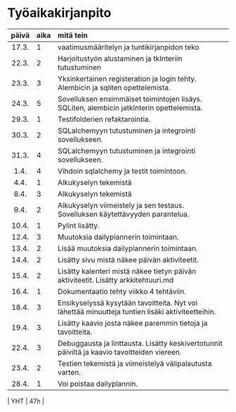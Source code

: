 # Työaikakirjanpito

| päivä  | aika | mitä tein  |
| :----: |:-----| :-----|
| 17.3.  | 1    | vaatimusmääritelyn ja tuntikirjanpidon teko |
| 22.3.  | 2    | Harjoitustyön alustaminen ja tkInteriin tutustuminen |
| 23.3.  | 3    | Yksinkertainen registeration ja login tehty. Alembicin ja sqliten opettelemista. |
| 24.3.  | 5    | Sovelluksen ensimmäiset toimintojen lisäys. SQLiten, alembicin jatkInterin opettelemista.|
| 29.3.  | 1    | Testifolderien refaktarointia.|
| 30.3.  | 2    | SQLalchemyyn tutustuminen ja integrointi sovellukseen.|
| 31.3.  | 4    | SQLalchemyyn tutustuminen ja integrointi sovellukseen.|
| 1.4.   | 4    | Vihdoin sqlalchemy ja testit toimintoon.|
| 4.4.   | 1    | Alkukyselyn tekemistä|
| 8.4.   | 3    | Alkukyselyn tekemistä|
| 9.4.   | 2    | Alkukyselyn viimeistely ja sen testaus. Sovelluksen käytettävyyden parantelua.|
| 10.4.  | 1    | Pylint lisätty.|
| 12.4.  | 3    | Muutoksia dailyplannerin toimintaan.|
| 13.4.  | 2    | Lisää muutoksia dailyplannerin toimintaan.|
| 14.4.  | 2    | Lisätty sivu mistä näkee päivän aktiviteetit.|
| 15.4.  | 2    | Lisätty kalenteri mistä näkee tietyn päivän aktiviteetit. Lisätty arkkitehtuuri.md|
| 16.4.  | 1    | Dokumentaatio tehty viikko 4 tehtäviin.|
| 18.4.  | 3    | Ensikyselyssä kysytään tavoitteita. Nyt voi lähettää minuutteja tuntien lisäki aktiviteetteihin.|
| 19.4.  | 3    | Lisätty kaavio josta näkee paremmin tietoja ja tavoitteita.|
| 22.4.  | 3    | Debuggausta ja linttausta. Lisätty keskivertotunnit päiviltä ja kaavio tavoitteiden viereen.|
| 23.4.  | 2    | Testien tekemistä ja viimeistelyä välipalautusta varten.|
| 28.4.  | 1    | Voi poistaa dailyplannin.|



| YHT | 47h    |